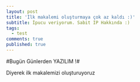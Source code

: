 ```yaml
---
layout: post
title: 'İlk makalemi oluşturmaya çok az kaldı :)'
subtitle: İpucu veriyorum. Sabit IP Hakkında :)
tags:
  - test
comments: true
published: true
---
```

#Bugün Günlerden YAZILIM !#

Diyerek ilk makalemizi oluşturuyoruz 





